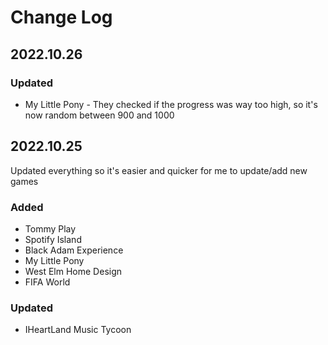 
# Change Log

## 2022.10.26
### Updated
+ My Little Pony - They checked if the progress was way too high, so it's now random between 900 and 1000

## 2022.10.25
Updated everything so it's easier and quicker for me to update/add new games

### Added
+ Tommy Play
+ Spotify Island
+ Black Adam Experience
+ My Little Pony
+ West Elm Home Design
+ FIFA World

### Updated
+ IHeartLand Music Tycoon
